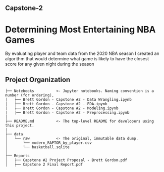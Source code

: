 ## Capstone-2
# Determining Most Entertaining NBA Games

By evaluating player and team data from the 2020 NBA season I created an algorithm that would determine what game is likely to have the closest score for any given night
during the season

Project Organization
------------

    ├── Notebooks          <- Jupyter notebooks. Naming convention is a number (for ordering),
    |   ├── Brett Gordon - Capstone #2 - Data Wrangling.ipynb
    |   ├── Brett Gordon - Capstone #2 - EDA.ipynb
    |   ├── Brett Gordon - Capstone #2 - Modeling.ipynb
    |   |── Brett Gordon - Capstone #2 - Preprocessing.ipynb
    |
    ├── README.md          <- The top-level README for developers using this project.
    |
    ├── data
    │   └── raw            <- The original, immutable data dump.
    │       └── modern_RAPTOR_by_player.csv
    │       └── basketball.sqlite
    │
    ├── Reports
    │   ├── Capstone #2 Project Proposal - Brett Gordon.pdf
    │   ├── Capstone 2 Final Report.pdf
